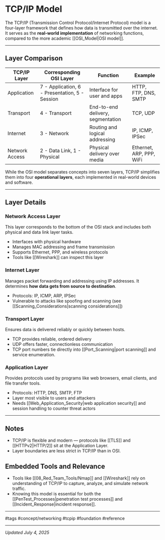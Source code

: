 # TCP/IP Model

The TCP/IP (Transmission Control Protocol/Internet Protocol) model is a four-layer framework that defines how data is transmitted over the internet. It serves as the **real-world implementation** of networking functions, compared to the more academic [[OSI_Model|OSI model]].

---

## Layer Comparison

| TCP/IP Layer   | Corresponding OSI Layer                        | Function                          | Example                  |
| -------------- | ---------------------------------------------- | --------------------------------- | ------------------------ |
| Application    | 7 - Application, 6 - Presentation, 5 - Session | Interface for user and apps       | HTTP, FTP, DNS, SMTP     |
| Transport      | 4 - Transport                                  | End-to-end delivery, segmentation | TCP, UDP                 |
| Internet       | 3 - Network                                    | Routing and logical addressing    | IP, ICMP, IPSec          |
| Network Access | 2 - Data Link, 1 - Physical                    | Physical delivery over media      | Ethernet, ARP, PPP, WiFi |

While the OSI model separates concepts into seven layers, TCP/IP simplifies them into four **operational layers**, each implemented in real-world devices and software.

---

## Layer Details

### Network Access Layer
This layer corresponds to the bottom of the OSI stack and includes both physical and data link layer tasks.

- Interfaces with physical hardware
- Manages MAC addressing and frame transmission
- Supports Ethernet, PPP, and wireless protocols
- Tools like [[Wireshark]] can inspect this layer
### Internet Layer
Manages packet forwarding and addressing using IP addresses. It determines **how data gets from source to destination**.

- Protocols: IP, ICMP, ARP, IPSec
- Vulnerable to attacks like spoofing and scanning (see [[Scanning_Considerations|scanning considerations]])

### Transport Layer
Ensures data is delivered reliably or quickly between hosts.

- TCP provides reliable, ordered delivery
- UDP offers faster, connectionless communication
- TCP port numbers tie directly into [[Port_Scanning|port scanning]] and service enumeration.

### Application Layer
Provides protocols used by programs like web browsers, email clients, and file transfer tools.

- Protocols: HTTP, DNS, SMTP, FTP
- Layer most visible to users and attackers
- Needs [[Web_Application_Security|web application security]] and session handling to counter threat actors

---

## Notes

- TCP/IP is flexible and modern — protocols like [[TLS]] and [[HTTPv2|HTTP/2]] sit at the Application Layer.
- Layer boundaries are less strict in TCP/IP than in OSI.

## Embedded Tools and Relevance

- Tools like [[08_Red_Team_Tools/Nmap]] and [[Wireshark]] rely on understanding of TCP/IP to capture, analyze, and simulate network traffic.
- Knowing this model is essential for both the [[PenTest_Processes|penetration test processes]] and [[Incident_Response|incident response]].

---

#tags 
#concept/networking #tcpip #foundation #reference

---

_Updated July 4, 2025_